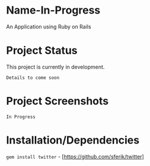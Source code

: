 # Name-In-Progress
An Application using Ruby on Rails

# Project Status
This project is currently in development. 

``Details to come soon``

# Project Screenshots

``In Progress``

# Installation/Dependencies

``gem install twitter`` - [https://github.com/sferik/twitter]
